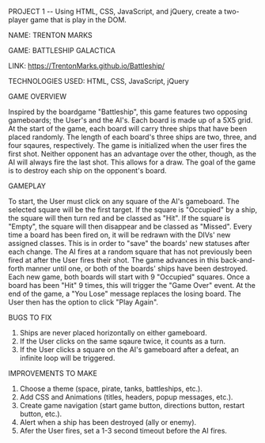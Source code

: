 PROJECT 1 -- Using HTML, CSS, JavaScript, and jQuery, create a two-player game that is play in the DOM.

NAME: TRENTON MARKS

GAME: BATTLESHIP GALACTICA

LINK:  https://TrentonMarks.github.io/Battleship/

TECHNOLOGIES USED: HTML, CSS, JavaScript, jQuery


GAME OVERVIEW

Inspired by the boardgame "Battleship", this game features two opposing gameboards; the User's and the AI's.  Each board is made up of a 5X5 grid.  At the start of the game, each board will carry three ships that have been placed randomly.  The length of each board's three ships are two, three, and four sqaures, respectively.  The game is initialized when the user fires the first shot.  Neither opponent has an advantage over the other, though, as the AI will always fire the last shot.  This allows for a draw.  The goal of the game is to destroy each ship on the opponent's board.  


GAMEPLAY

To start, the User must click on any square of the AI's gameboard.  The selected square will be the first target.  If the square is "Occupied" by a ship, the square will then turn red and be classed as "Hit".  If the square is "Empty", the square will then disappear and be classed as "Missed".  Every time a board has been fired on, it will be redrawn with the DIVs' new assigned classes.  This is in order to "save" the boards' new statuses after each change.  The AI fires at a random square that has not previously been fired at after the User fires their shot.  The game advances in this back-and-forth manner until one, or both of the boards' ships have been destroyed.  Each new game, both boards will start with 9 "Occupied" squares.  Once a board has been "Hit" 9 times, this will trigger the "Game Over" event.  At the end of the game, a "You Lose" message replaces the losing board.  The User then has the option to click "Play Again".


BUGS TO FIX

1) Ships are never placed horizontally on either gameboard.
2) If the User clicks on the same sqaure twice, it counts as a turn.
3) If the User clicks a square on the AI's gameboard after a defeat, an infinite loop will be triggered.


IMPROVEMENTS TO MAKE

1) Choose a theme (space, pirate, tanks, battleships, etc.).
2) Add CSS and Animations (titles, headers, popup messages, etc.).
3) Create game navigation (start game button, directions button, restart button, etc.).
4) Alert when a ship has been destroyed (ally or enemy).
5) Afer the User fires, set a 1-3 second timeout before the AI fires.

